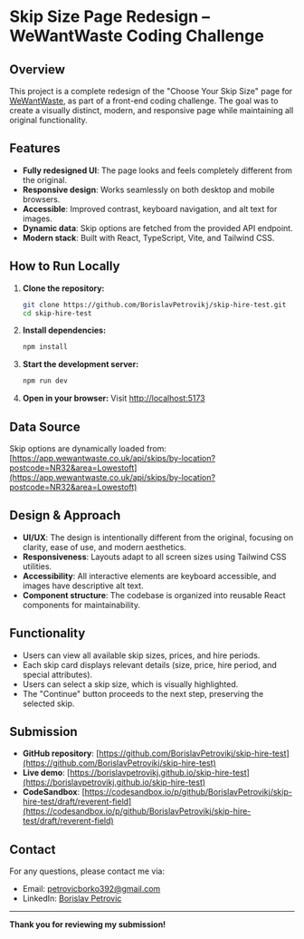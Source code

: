 # Skip Size Page Redesign – WeWantWaste Coding Challenge

## Overview

This project is a complete redesign of the "Choose Your Skip Size" page for [WeWantWaste](https://wewantwaste.co.uk/), as part of a front-end coding challenge. The goal was to create a visually distinct, modern, and responsive page while maintaining all original functionality.

## Features

- **Fully redesigned UI**: The page looks and feels completely different from the original.
- **Responsive design**: Works seamlessly on both desktop and mobile browsers.
- **Accessible**: Improved contrast, keyboard navigation, and alt text for images.
- **Dynamic data**: Skip options are fetched from the provided API endpoint.
- **Modern stack**: Built with React, TypeScript, Vite, and Tailwind CSS.

## How to Run Locally

1. **Clone the repository:**
   ```sh
   git clone https://github.com/BorislavPetrovikj/skip-hire-test.git
   cd skip-hire-test
   ```

2. **Install dependencies:**
   ```sh
   npm install
   ```

3. **Start the development server:**
   ```sh
   npm run dev
   ```

4. **Open in your browser:**
   Visit [http://localhost:5173](http://localhost:5173)

## Data Source

Skip options are dynamically loaded from:
[https://app.wewantwaste.co.uk/api/skips/by-location?postcode=NR32&area=Lowestoft](https://app.wewantwaste.co.uk/api/skips/by-location?postcode=NR32&area=Lowestoft)

## Design & Approach

- **UI/UX**: The design is intentionally different from the original, focusing on clarity, ease of use, and modern aesthetics.
- **Responsiveness**: Layouts adapt to all screen sizes using Tailwind CSS utilities.
- **Accessibility**: All interactive elements are keyboard accessible, and images have descriptive alt text.
- **Component structure**: The codebase is organized into reusable React components for maintainability.

## Functionality

- Users can view all available skip sizes, prices, and hire periods.
- Each skip card displays relevant details (size, price, hire period, and special attributes).
- Users can select a skip size, which is visually highlighted.
- The "Continue" button proceeds to the next step, preserving the selected skip.

## Submission

- **GitHub repository**: [https://github.com/BorislavPetrovikj/skip-hire-test](https://github.com/BorislavPetrovikj/skip-hire-test)
- **Live demo**: [https://borislavpetrovikj.github.io/skip-hire-test](https://borislavpetrovikj.github.io/skip-hire-test)
- **CodeSandbox**: [https://codesandbox.io/p/github/BorislavPetrovikj/skip-hire-test/draft/reverent-field](https://codesandbox.io/p/github/BorislavPetrovikj/skip-hire-test/draft/reverent-field)

## Contact

For any questions, please contact me via:
- Email: [petrovicborko392@gmail.com](mailto:petrovicborko392@gmail.com)
- LinkedIn: [Borislav Petrovic](https://www.linkedin.com/in/borislavpetrovic/)

---

**Thank you for reviewing my submission!**
